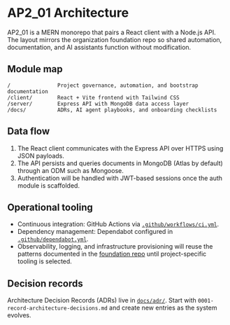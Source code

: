 # AP2_01 Architecture

AP2_01 is a MERN monorepo that pairs a React client with a Node.js API. The layout mirrors the organization foundation repo so shared automation, documentation, and AI assistants function without modification.

## Module map

```
/               Project governance, automation, and bootstrap documentation
/client/        React + Vite frontend with Tailwind CSS
/server/        Express API with MongoDB data access layer
/docs/          ADRs, AI agent playbooks, and onboarding checklists
```

## Data flow

1. The React client communicates with the Express API over HTTPS using JSON payloads.
2. The API persists and queries documents in MongoDB (Atlas by default) through an ODM such as Mongoose.
3. Authentication will be handled with JWT-based sessions once the auth module is scaffolded.

## Operational tooling

- Continuous integration: GitHub Actions via [`.github/workflows/ci.yml`](.github/workflows/ci.yml).
- Dependency management: Dependabot configured in [`.github/dependabot.yml`](.github/dependabot.yml).
- Observability, logging, and infrastructure provisioning will reuse the patterns documented in the [foundation repo](https://github.com/IOUser755/Repo_01) until project-specific tooling is selected.

## Decision records

Architecture Decision Records (ADRs) live in [`docs/adr/`](docs/adr/). Start with `0001-record-architecture-decisions.md` and create new entries as the system evolves.
